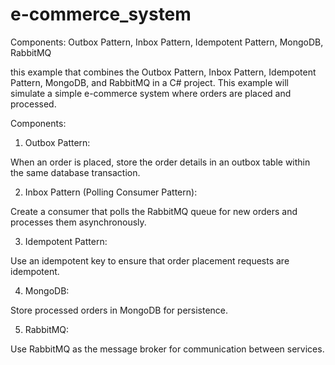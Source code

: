 # e-commerce_system
Components: Outbox Pattern, Inbox Pattern, Idempotent Pattern, MongoDB, RabbitMQ

this example that combines the Outbox Pattern, Inbox Pattern, Idempotent Pattern, MongoDB, and RabbitMQ in a C# project. This example will simulate a simple e-commerce system where orders are placed and processed.

Components:
1. Outbox Pattern:

When an order is placed, store the order details in an outbox table within the same database transaction.

2. Inbox Pattern (Polling Consumer Pattern):

Create a consumer that polls the RabbitMQ queue for new orders and processes them asynchronously.

3. Idempotent Pattern:

Use an idempotent key to ensure that order placement requests are idempotent.

4. MongoDB:

Store processed orders in MongoDB for persistence.

5. RabbitMQ:

Use RabbitMQ as the message broker for communication between services.
